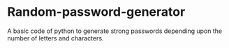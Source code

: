 # Random-password-generator
A basic code of python to generate strong passwords depending upon the number of letters and characters.
